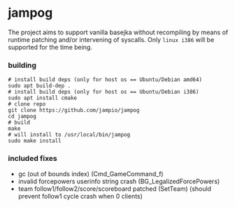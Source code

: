 # jampog
The project aims to support vanilla basejka without recompiling by means of runtime patching and/or intervening of syscalls.
Only `linux i386` will be supported for the time being.

### building
```shell
# install build deps (only for host os == Ubuntu/Debian amd64)
sudo apt build-dep .
# install build deps (only for host os == Ubuntu/Debian i386)
sudo apt install cmake
# clone repo
git clone https://github.com/jampio/jampog
cd jampog
# build
make
# will install to /usr/local/bin/jampog
sudo make install
```

### included fixes
* gc (out of bounds index) (Cmd_GameCommand_f)
* invalid forcepowers userinfo string crash (BG_LegalizedForcePowers)
* team follow1/follow2/score/scoreboard patched (SetTeam) (should prevent follow1 cycle crash when 0 clients)

